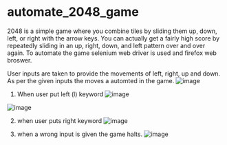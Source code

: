 # automate_2048_game
2048 is a simple game where you combine tiles by sliding them up, down, left, or right with the arrow keys. You can actually get a fairly high score by repeatedly sliding in an up, right, down, and left pattern over and over again.
To automate the game selenium web driver is used and firefox web broswer.

User inputs are taken to provide the movements of left, right, up and down. As per the given inputs the moves a automted in the game.
![image](https://github.com/user-attachments/assets/a5113368-4316-43ff-a64d-50c7120c3e4b)

1. When user put left (l) keyword
![image](https://github.com/user-attachments/assets/aca793b6-ea5f-42e9-9d45-0411bbe99e43)

![image](https://github.com/user-attachments/assets/cef27335-bd4b-4a3b-9334-be86ac6ca6cd)

2. when user puts right keyword
![image](https://github.com/user-attachments/assets/5a60032c-a30d-4747-846e-e1db20a551f4)

3. when a wrong input is given the game halts.
![image](https://github.com/user-attachments/assets/b1d4e7a5-812b-47fd-9461-2609dfe393ab)
